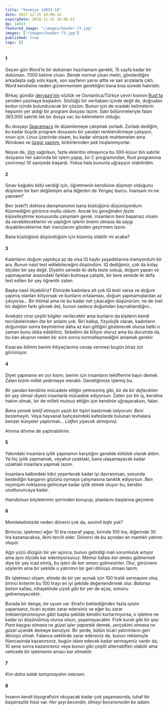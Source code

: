 ```yaml
---
title: "Yevmiye 14033-18"
date: 2017-12-15 18:06:14
expiryDate: 2018-12-15 18:06:14
dp: 14033
featured_image: "/images/header-73.jpg"
images: ["/images/header-73.jpg"]
published: true
tags: []
---
```




#### 1

Geçen gün Word'le bir doküman hazırlamam gerekti, 15 sayfa kadar bir doküman.
7000 kelime civarı. Bende normal çıkan metin, gönderdiğim arkadaşta sağı solu
kayık, son sayfanın yarısı altta ve sair arızalarla çıktı. Word kendisine neden
güvenmemem gerektiğini bana kısa sürede hatırlattı. 

Birkaç gündür [dervaze'nin](http://dervaze.com) sözlük ve Osmanlıca/Türkçe
çeviri kısmını [Rust'ta](https://rust-lang.org) yeniden yazmaya başladım.
Sözlüğü bir veritabanı içinde değil de, doğrudan kodun içinde bulunduracak bir
çözüm. Bunun için de oradaki kelimelerin hepsinin yer aldığı bir program dosyası
lazım. Satır bölünmeleriyle falan 363.000 satırlık tek bir dosya var, bu
kelimelerin olduğu.

Bu dosyayı [Spacemacs](https://spacemacs.org) ile düzenlemeye çalışmak zorladı.
Zorladı dediğim, bu kadar büyük program dosyasını bir yandan renklendirmeye
çalışıyor, onun için. Linux üzerinde olsam, bu kadar olmazdı muhtemelen ama
Windows ve [özgür yazılım](https://www.gnu.org/philosophy/free-sw.tr.html),
birbirlerinden pek hoşlanmıyorlar.

Neyse de, [Vim](http://vim.org) sağolsun, fazla eklentisi olmayınca bu 300-küsur
bin satırlık dosyanın her satırında bir işlem yapıp, bir C programından, Rust
programına çevirmeyi 10 saniyede başardı. Yoksa hala bununla uğraşıyor
olabilirdim.

#### 2

Sınav kağıdını kötü verdiği için, öğretmenin kendisine *düşman* olduğunu düşünen
bir ben değilmişim ama diğerleri de *Yengeç burcu.* İnansam mı ne yapsam?

Ben (eski?) doktora danışmanımın bana küstüğünü düşünüyordum. Küsmediğini
görünce mutlu oldum. Ancak bu *gereğinden fazla kişiselleştirme* konusunda
çalışmam gerek, insanların beni başarısız olsam da sevebileceklerini ve yaptığım
işlerin önemi olmasa da saygı duyabileceklerine dair inançlarımı gözden geçirmem
lazım.

Bana küstüğünü düşündüğüm için küsmüş olabilir mi acaba?

#### 3

Kadınların doğum yaptıkça az da olsa IQ kaybı yaşadıklarına inanıyordum bir ara.
Bunun nasıl test edilebileceğini düşündüm. IQ dediğimiz, çok da kolay ölçülen
bir şey değil. Diyelim senede iki defa teste sokup, doğum yapan ve yapmayanlar
arasındaki farkları bulmaya çalıştık, bir kere senede iki defa test edilen bir
şey öğrenilir zaten.

Başka nasıl ölçebiliriz? Elimizde kadınlara ait çok IQ testi varsa ve doğum
yapmış olanları biliyorsak ve bunların ortalaması, doğum yapmamışlardan az
çıkıyorsa... Bir ihtimal ama ne bu kadar net çıkacağını düşünürüm, ne de (net
bir dağılım farkı görsek de), bunun sadece doğumdan kaynaklandığını...

Anekdot cinsi çeşitli bilgiler verilecektir ama bunların da kişilerin kendi
tecrübelerinden öte bir anlamı yok. Biri kalkıp, fizyolojik olarak, kadınların
doğumdan sonra beyinlerine daha az kan gittiğini gösterecek olursa belki o zaman
bunu iddia edebiliriz. Sebebini de biliyor oluruz ama bu durumda da, bu kan
akışının neden bir süre sonra normalleşmediğini anlamak gerekir. 

Kısacası bilimin benim ihtiyaçlarıma cevap vermesi bugün biraz zor görünüyor. 

#### 4

Diyet yapmanın en zor kısmı, benim için insanların tekliflerine hayır demek.
Zaten bizim millet yedirmeye meraklı. Genetiğimize işlemiş bu. 

Bir yandan kendinle mücadele ettiğin yetmezmiş gibi, bir de *bir defacıktan bir
şey olmaz* diyeni insanlarla mücadele ediyorsun. Zaten zor bir iş, kendine hakim
olmak, bir de milleti *mutsuz* ettiğin için kendinle uğraşacaksın, falan. 

*Bana yemek teklif etmeyin* yazılı bir tişört bastırmak istiyorum. *Beni
beslemeyin.* Veya hayvanat bahçesindeki kafeslerde bulunan levhalara benzer
künyeler yaptırmalı... *Lütfen yiyecek atmayınız.*

Alnıma dövme de yaptırabilirim. 

#### 5

Yakındaki insanlara iyilik yapmamın karşılığını genelde *kötülük* olarak aldım.
Ya hiç iyilik yapmamak, veyahut uzaktaki, bana ulaşamayacak kadar uzaktaki
insanlara yapmak lazım.

İnsanlara kalbindeki kibri yeşertecek kadar iyi davranırsan, sonunda beslediğin
karganın gözünü oymaya çalışmasına tanıklık ediyorsun. *Ben neymişim* noktasına
gelinceye kadar iyilik etmek oluyor bu, kendini unutturuncaya kadar.

Hamdolsun böylelerinin şerrinden koruyup, planlarını başlarına geçirene. 

#### 6

Memleketimizde neden dönerci çok da, *sevimli kafe* yok? 

Birincisi, işletmeci eğer 10 lira masraf yapıp, birinde 100 lira, diğerinde 30
lira kazanacaksa, ilkini tercih eder. Dönerci de bu açından en mantıklı yatırım
oluyor.

Ağzı yüzü düzgün bir yer açınca, bunun getirdiği mali sorumluluk artıyor ama
aynı ölçüde kar edemiyorsunuz. Memur kafası *kar amacı gütmemek* diye bir şey
icad etmiş, *bu işten de kar amacı gütmesinler.* Olur, görürsem söylerim ama bir
şekilde o yatırımın bir geri dönüşü olması lazım.

Bir işletmeci olsam, elimde de bir yer açmak için 100 liralık sermayem olsa,
birinci kriterim bu 100 lirayı en iyi şekilde değerlendirmek olur. *Batarsa
batsın* kafası, nihayetinde *çiçek gibi* bir yer de açsa, sonunu
getiremeyecektir. 

Burada bir denge, bir uyum var. Etrafın beklediğinden fazla iyisini yaparsanız,
ticari açıdan zarar edersiniz ve eğer bu zarar (reklam/promosyon gibi) başka
şekilde kendini kurtarmıyorsa, o işletme ne kadar iyi düşünülmüş olursa olsun,
yaşamayacaktır. Fizik kuralı gibi bir şey: *Para kaygısı olmasa ne güzel işler
yapardık* demek, *yerçekimi olmasa ne güzel uçardık* demeye benziyor. Bir yerde,
bütün ticari yatırımların geri dönüşü olmalı. Falanca sektörde zarar edersiniz
de, bunun reklamıyla filancasında kazanırsınız, bugün idare edecek kadar
sermayeniz vardır da, 10 sene sonra kazanırsınız veya bunun gibi çeşitli
alternatifleri olabilir ama neticede bir işletmenin amacı *kar etmektir*. 

#### 7

*Kim daha salak tartışmayalım istersen.* 

#### 8

İnsanın kendi biyografisini okuyacak kadar çok yaşamasında, tuhaf bir
*başarısızlık* hissi var. *Her şeyi becerdin, ölmeyi beceremedin be adam.* 

